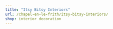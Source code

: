 ```yaml
---
title: "Itsy Bitsy Interiors"
url: /chapel-en-le-frith/itsy-bitsy-interiors/
shop: interior decoration
---
```

